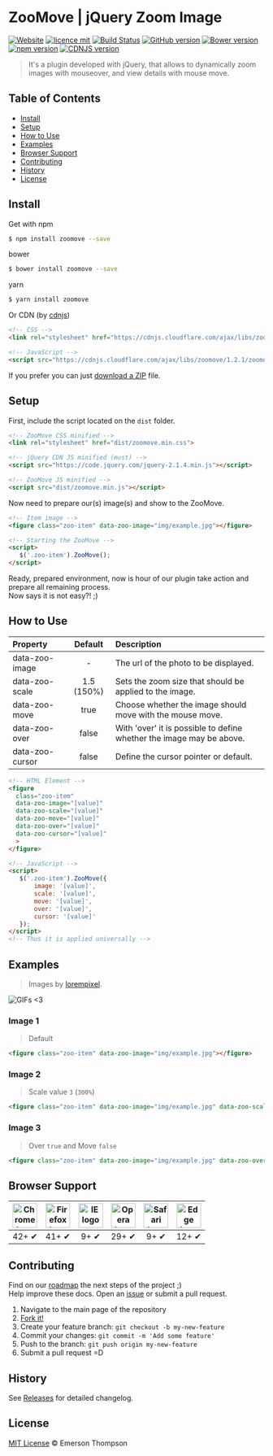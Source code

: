 # ZooMove | jQuery Zoom Image

[![Website](https://img.shields.io/website-up-down-green-red/http/shields.io.svg)](http://thompsonemerson.github.io/zoomove)
[![licence mit](https://img.shields.io/badge/licence-MIT-blue.svg)](http://thompsonemerson.mit-license.org/)
[![Build Status](https://travis-ci.org/thompsonemerson/zoomove.svg?branch=master)](https://travis-ci.org/thompsonemerson/zoomove)
[![GitHub version](https://badge.fury.io/gh/thompsonemerson%2Fzoomove.svg)](https://badge.fury.io/gh/thompsonemerson%2Fzoomove)
[![Bower version](https://badge.fury.io/bo/zoomove.svg)](https://badge.fury.io/bo/zoomove)
[![npm version](https://badge.fury.io/js/zoomove.svg)](http://badge.fury.io/js/zoomove)
[![CDNJS version](https://img.shields.io/cdnjs/v/zoomove.svg)](https://cdnjs.com/libraries/zoomove)

> It's a plugin developed with jQuery, that allows to dynamically zoom images with mouseover, and view details with mouse move.

## Table of Contents

- [Install](#install)
- [Setup](#setup)
- [How to Use](#how-to-use)
- [Examples](#examples)
- [Browser Support](#browser-support)
- [Contributing](#contributing)
- [History](#history)
- [License](#license)

## Install

Get with npm

```bash
$ npm install zoomove --save
```

bower

```bash
$ bower install zoomove --save
```

yarn

```bash
$ yarn install zoomove
```

Or CDN (by [cdnjs](https://cdnjs.com/))

```html
<!-- CSS -->
<link rel="stylesheet" href="https://cdnjs.cloudflare.com/ajax/libs/zoomove/1.2.1/zoomove.min.css">

<!-- JavaScript -->
<script src="https://cdnjs.cloudflare.com/ajax/libs/zoomove/1.2.1/zoomove.min.js"></script>
```

If you prefer you can just [download a ZIP](https://github.com/thompsonemerson/zoomove/archive/master.zip) file.


## Setup

First, include the script located on the `dist` folder.

```html
<!-- ZooMove CSS minified -->
<link rel="stylesheet" href="dist/zoomove.min.css">

<!-- jQuery CDN JS minified (must) -->
<script src="https://code.jquery.com/jquery-2.1.4.min.js"></script>

<!-- ZooMove JS minified -->
<script src="dist/zoomove.min.js"></script>
```

Now need to prepare our(s) image(s) and show to the ZooMove.
```html
<!-- Item image -->
<figure class="zoo-item" data-zoo-image="img/example.jpg"></figure>

<!-- Starting the ZooMove -->
<script>
   $('.zoo-item').ZooMove();
</script>
```

Ready, prepared environment, now is hour of our plugin take action and prepare all remaining process. <br>
Now says it is not easy?! ;)


## How to Use

| Property  | Default  | Description |
| :------------ |:---------------:| :-----|
| data-zoo-image     | -               | The url of the photo to be displayed.                   |
| data-zoo-scale     | 1.5 (150%)      | Sets the zoom size that should be applied to the image.              |
| data-zoo-move      | true            | Choose whether the image should move with the mouse move.            |
| data-zoo-over      |  false           |  With 'over' it is possible to define whether the image may be above. |
| data-zoo-cursor    | false            | Define the cursor pointer or default.                                |

```html
<!-- HTML Element -->
<figure
  class="zoo-item"
  data-zoo-image="[value]"
  data-zoo-scale="[value]"
  data-zoo-move="[value]"
  data-zoo-over="[value]"
  data-zoo-cursor="[value]"
  >
</figure>
```

```html
<!-- JavaScript -->
<script>
   $('.zoo-item').ZooMove({
       image: '[value]',
       scale: '[value]',
       move: '[value]',
       over: '[value]',
       cursor: '[value]'
   });
</script>
<!-- Thus it is applied universally -->
```

## Examples

>  Images by [lorempixel](http://lorempixel.com).

![GIFs <3](https://media.giphy.com/media/3o6ozmHwJIzCaBadgI/giphy.gif)

### Image 1

> Default

```html
<figure class="zoo-item" data-zoo-image="img/example.jpg"></figure>
```

### Image 2

> Scale value `3` (`300%`)

```html
<figure class="zoo-item" data-zoo-image="img/example.jpg" data-zoo-scale="3"></figure>
```

### Image 3

> Over `true` and Move `false`

```html
<figure class="zoo-item" data-zoo-image="img/example.jpg" data-zoo-over="true" data-zoo-move="false"></figure>
```

## Browser Support

| <img src="http://emersonthompson.com.br/assets/img/chrome.png" width="48px" height="48px" alt="Chrome logo"> | <img src="http://emersonthompson.com.br/assets/img/firefox.png" width="48px" height="48px" alt="Firefox logo"> | <img src="http://emersonthompson.com.br/assets/img/ie.png" width="48px" height="48px" alt="IE logo"> | <img src="http://emersonthompson.com.br/assets/img/opera.png" width="48px" height="48px" alt="Opera logo"> | <img src="http://emersonthompson.com.br/assets/img/safari.png" width="48px" height="48px" alt="Safari logo"> | <img src="http://emersonthompson.com.br/assets/img/edge.png" width="48px" height="48px" alt="Edge logo"> |
|:---:|:---:|:---:|:---:|:---:|:---:|
| 42+ ✔ | 41+ ✔ | 9+ ✔ | 29+ ✔ | 9+ ✔ | 12+ ✔ |


## Contributing

Find on our [roadmap](https://github.com/thompsonemerson/zoomove/issues/1) the next steps of the project ;) <br>
Help improve these docs. Open an [issue](https://github.com/thompsonemerson/zoomove/issues/new) or submit a pull request.

1. Navigate to the main page of the repository
1. [Fork it!](https://github.com/thompsonemerson/zoomove#fork-destination-box)
1. Create your feature branch: `git checkout -b my-new-feature`
1. Commit your changes: `git commit -m 'Add some feature'`
1. Push to the branch: `git push origin my-new-feature`
1. Submit a pull request =D

## History

See [Releases](https://github.com/thompsonemerson/zoomove/releases) for detailed changelog.

## License

[MIT License](http://thompsonemerson.mit-license.org/) © Emerson Thompson
